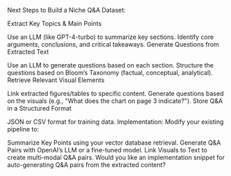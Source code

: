 Next Steps to Build a Niche Q&A Dataset:

Extract Key Topics & Main Points

Use an LLM (like GPT-4-turbo) to summarize key sections.
Identify core arguments, conclusions, and critical takeaways.
Generate Questions from Extracted Text

Use an LLM to generate questions based on each section.
Structure the questions based on Bloom’s Taxonomy (factual, conceptual, analytical).
Retrieve Relevant Visual Elements

Link extracted figures/tables to specific content.
Generate questions based on the visuals (e.g., "What does the chart on page 3 indicate?").
Store Q&A in a Structured Format

JSON or CSV format for training data.
Implementation:
Modify your existing pipeline to:

Summarize Key Points using your vector database retrieval.
Generate Q&A Pairs with OpenAI’s LLM or a fine-tuned model.
Link Visuals to Text to create multi-modal Q&A pairs.
Would you like an implementation snippet for auto-generating Q&A pairs from the extracted content?